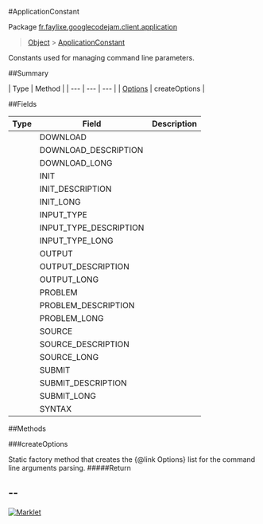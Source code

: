 #ApplicationConstant

Package [fr.faylixe.googlecodejam.client.application](README.md)<br>
> [Object](../../../../java/lang/Object.md) > [ApplicationConstant](ApplicationConstant.md)

<p>Constants used for managing command
 line parameters.</p>

##Summary


| Type | Method |
| --- | --- | --- |
| [Options](../../../../org/apache/commons/cli/Options.md) | createOptions |

##Fields


| Type | Field | Description |
| --- | --- | --- |
|  | DOWNLOAD |
|  | DOWNLOAD_DESCRIPTION |
|  | DOWNLOAD_LONG |
|  | INIT |
|  | INIT_DESCRIPTION |
|  | INIT_LONG |
|  | INPUT_TYPE |
|  | INPUT_TYPE_DESCRIPTION |
|  | INPUT_TYPE_LONG |
|  | OUTPUT |
|  | OUTPUT_DESCRIPTION |
|  | OUTPUT_LONG |
|  | PROBLEM |
|  | PROBLEM_DESCRIPTION |
|  | PROBLEM_LONG |
|  | SOURCE |
|  | SOURCE_DESCRIPTION |
|  | SOURCE_LONG |
|  | SUBMIT |
|  | SUBMIT_DESCRIPTION |
|  | SUBMIT_LONG |
|  | SYNTAX |

##Methods

###createOptions


Static factory method that creates the {@link Options} list
 for the command line arguments parsing.
#####Return



--
---
[![Marklet](https://img.shields.io/badge/Generated%20by-Marklet-green.svg)](https://github.com/Faylixe/marklet)
